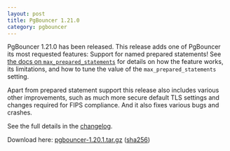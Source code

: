 ```yaml
---
layout: post
title: PgBouncer 1.21.0
category: pgbouncer
---
```


PgBouncer 1.21.0 has been released. This release adds one of PgBouncer its most
requested features: Support for named prepared statements!
See [the docs on `max_prepared_statements`](https://pgbouncer.org/config.html#max_prepared_statements)
for details on how the feature works, its limitations, and how to tune the
value of the `max_prepared_statements` setting.

Apart from prepared statement support this release also includes various other
improvements, such as much more secure default TLS settings and changes
required for FIPS compliance. And it also fixes various bugs and crashes.

See the full details in the [changelog](/changelog.html#pgbouncer-121x).

Download here:
[pgbouncer-1.20.1.tar.gz](/downloads/files/1.20.0/pgbouncer-1.21.0.tar.gz)
([sha256](/downloads/files/1.21.0/pgbouncer-1.21.0.tar.gz.sha256))




